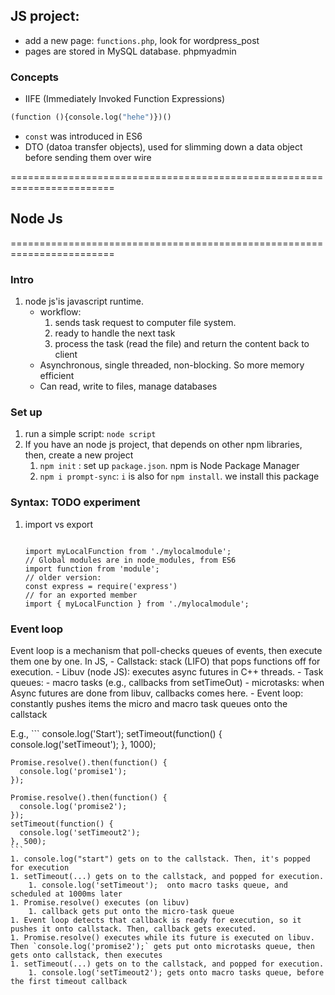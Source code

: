 ## JS project: 
- add a new page: ```functions.php```, look for wordpress_post
- pages are stored in MySQL database. phpmyadmin

### Concepts
- IIFE (Immediately Invoked Function Expressions)
```python
(function (){console.log("hehe")})()
```
- `const` was introduced in ES6
- DTO (datoa transfer objects), used for slimming down a data object before sending them over wire

========================================================================
## Node Js
========================================================================
### Intro
1. node js'is javascript runtime.
    - workflow: 
        1. sends task request to computer file system.
        2. ready to handle the next task
        3. process the task (read the file) and return the content back to client
    - Asynchronous, single threaded, non-blocking. So more memory efficient
    - Can read, write to files, manage databases

### Set up
1. run a simple script: `node script`
1. If you have an node js project, that depends on other npm libraries, then, create a new project
    1. `npm init` : set up `package.json`. npm is Node Package Manager
    2. `npm i prompt-sync`: `i` is also for `npm install`. we install this package


### Syntax: TODO experiment
1. import vs export
    ```
    
    ```
    ```
    import myLocalFunction from './mylocalmodule';
    // Global modules are in node_modules, from ES6
    import function from 'module';
    // older version:
    const express = require('express')
    // for an exported member
    import { myLocalFunction } from './mylocalmodule';
    ```

### Event loop
Event loop is a mechanism that poll-checks queues of events, then execute them one by one. In JS, 
    - Callstack: stack (LIFO) that pops functions off for execution.
    - Libuv (node JS): executes async futures in C++ threads.
    - Task queues:
        - macro tasks (e.g., callbacks from setTimeOut)
        - microtasks: when Async futures are done from libuv, callbacks comes here.
    - Event loop: constantly pushes items the micro and macro task queues onto the callstack

E.g.,
    ```
    console.log('Start');
    setTimeout(function() {
      console.log('setTimeout');
    }, 1000);

    Promise.resolve().then(function() {
      console.log('promise1');
    });

    Promise.resolve().then(function() {
      console.log('promise2');
    });
    setTimeout(function() {
      console.log('setTimeout2');
    }, 500);
    ```
    1. console.log("start") gets on to the callstack. Then, it's popped for execution
    1. setTimeout(...) gets on to the callstack, and popped for execution.
        1. console.log('setTimeout');  onto macro tasks queue, and scheduled at 1000ms later
    1. Promise.resolve() executes (on libuv)
        1. callback gets put onto the micro-task queue
    1. Event loop detects that callback is ready for execution, so it pushes it onto callstack. Then, callback gets executed.
    1. Promise.resolve() executes while its future is executed on libuv. Then `console.log('promise2');` gets put onto microtasks queue, then gets onto callstack, then executes
    1. setTimeout(...) gets on to the callstack, and popped for execution.
        1. console.log('setTimeout2'); gets onto macro tasks queue, before the first timeout callback

